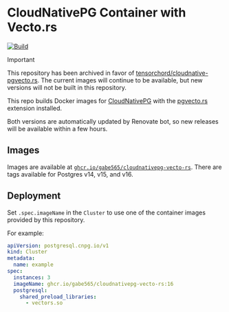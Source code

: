 # CloudNativePG Container with Vecto.rs

<!--renovate repo= -->
[![Build](https://github.com/gabe565/docker-cloudnativepg-vecto.rs/actions/workflows/build.yaml/badge.svg)](https://github.com/gabe565/docker-cloudnativepg-vecto.rs/actions/workflows/build.yaml)

> [!IMPORTANT]
> This repository has been archived in favor of [tensorchord/cloudnative-pgvecto.rs](https://github.com/tensorchord/cloudnative-pgvecto.rs).
> The current images will continue to be available, but new versions will not be built in this repository.

This repo builds Docker images for [CloudNativePG](https://cloudnative-pg.io/) with the [pgvecto.rs](https://github.com/tensorchord/pgvecto.rs) extension installed.

Both versions are automatically updated by Renovate bot, so new releases will be available within a few hours.

## Images

Images are available at [`ghcr.io/gabe565/cloudnativepg-vecto-rs`](https://github.com/gabe565/docker-cloudnativepg-vecto.rs/pkgs/container/cloudnativepg-vecto-rs). There are tags available for Postgres v14, v15, and v16.

## Deployment

Set `.spec.imageName` in the `Cluster` to use one of the container images provided by this repository.

For example:
```yaml
apiVersion: postgresql.cnpg.io/v1
kind: Cluster
metadata:
  name: example
spec:
  instances: 3
  imageName: ghcr.io/gabe565/cloudnativepg-vecto-rs:16
  postgresql:
    shared_preload_libraries:
      - vectors.so
```
